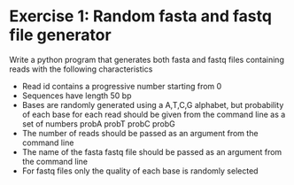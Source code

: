 # Exercise 1: Random fasta and fastq file generator
Write a python program that generates both fasta and fastq files containing reads with the following characteristics
- Read id contains a progressive number starting from 0
- Sequences have length 50 bp
- Bases are randomly generated using a A,T,C,G alphabet, but probability of each base for each read should be given from the command line as a set of numbers probA probT probC probG
- The number of reads should be passed as an argument from the command line
- The name of the fasta fastq file should be passed as an argument from the command line
- For fastq files only the quality of each base is randomly selected
